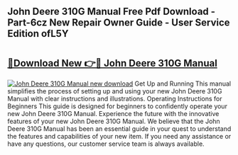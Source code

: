 ## John Deere 310G Manual Free Pdf Download - Part-6cz New Repair Owner Guide - User Service Edition ofL5Y

# <h2><a href="http://bc88060.oget.top/?id=John+Deere+310G+Manual">🔗Download New 👉🔴 John Deere 310G Manual</a></h2>

[![John Deere 310G Manual new download](https://i.imgur.com/5g1atiW.png)](http://bc88060.oget.top/?id=John+Deere+310G+Manual)
Get Up and Running This manual simplifies the process of setting up and using your new John Deere 310G Manual with clear instructions and illustrations. Operating Instructions for Beginners This guide is designed for beginners to confidently operate your new John Deere 310G Manual. Experience the future with the innovative features of your new John Deere 310G Manual. We believe that the John Deere 310G Manual has been an essential guide in your quest to understand the features and capabilities of your new item. If you need any assistance or have any questions, our customer service team is always available.
